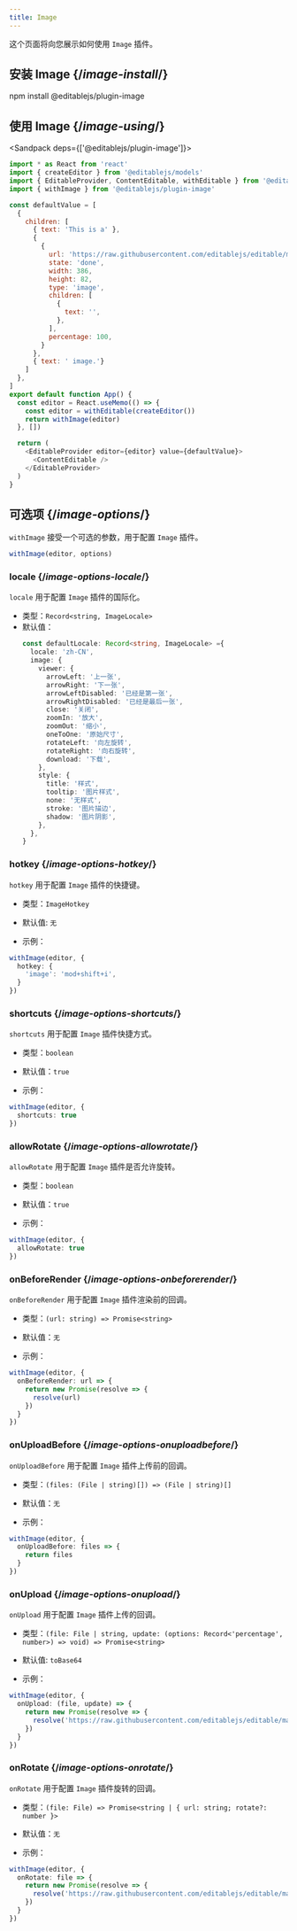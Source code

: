```yaml
---
title: Image
---
```


<Intro>

这个页面将向您展示如何使用 `Image` 插件。

</Intro>

## 安装 Image {/*image-install*/}

<TerminalBlock>

npm install @editablejs/plugin-image

</TerminalBlock>

## 使用 Image {/*image-using*/}

<Sandpack deps={['@editablejs/plugin-image']}>

```js
import * as React from 'react'
import { createEditor } from '@editablejs/models'
import { EditableProvider, ContentEditable, withEditable } from '@editablejs/editor'
import { withImage } from '@editablejs/plugin-image'

const defaultValue = [
  {
    children: [
      { text: 'This is a' },
      {
        {
          url: 'https://raw.githubusercontent.com/editablejs/editable/main/assets/sparticle-logo.png',
          state: 'done',
          width: 386,
          height: 82,
          type: 'image',
          children: [
            {
              text: '',
            },
          ],
          percentage: 100,
        }
      },
      { text: ' image.'}
    ]
  },
]
export default function App() {
  const editor = React.useMemo(() => {
    const editor = withEditable(createEditor())
    return withImage(editor)
  }, [])

  return (
    <EditableProvider editor={editor} value={defaultValue}>
      <ContentEditable />
    </EditableProvider>
  )
}

```

</Sandpack>

## 可选项 {/*image-options*/}

`withImage` 接受一个可选的参数，用于配置 `Image` 插件。

```js
withImage(editor, options)
```

### locale {/*image-options-locale*/}

`locale` 用于配置 `Image` 插件的国际化。

- 类型：`Record<string, ImageLocale>`
- 默认值：
  ```ts
  const defaultLocale: Record<string, ImageLocale> ={
    locale: 'zh-CN',
    image: {
      viewer: {
        arrowLeft: '上一张',
        arrowRight: '下一张',
        arrowLeftDisabled: '已经是第一张',
        arrowRightDisabled: '已经是最后一张',
        close: '关闭',
        zoomIn: '放大',
        zoomOut: '缩小',
        oneToOne: '原始尺寸',
        rotateLeft: '向左旋转',
        rotateRight: '向右旋转',
        download: '下载',
      },
      style: {
        title: '样式',
        tooltip: '图片样式',
        none: '无样式',
        stroke: '图片描边',
        shadow: '图片阴影',
      },
    },
  }
  ```

### hotkey {/*image-options-hotkey*/}

`hotkey` 用于配置 `Image` 插件的快捷键。

- 类型：`ImageHotkey`
- 默认值: `无`

- 示例：

```ts
withImage(editor, {
  hotkey: {
    'image': 'mod+shift+i',
  }
})
```

### shortcuts {/*image-options-shortcuts*/}

`shortcuts` 用于配置 `Image` 插件快捷方式。

- 类型：`boolean`
- 默认值：`true`

- 示例：

```ts
withImage(editor, {
  shortcuts: true
})
```

### allowRotate {/*image-options-allowrotate*/}

`allowRotate` 用于配置 `Image` 插件是否允许旋转。

- 类型：`boolean`
- 默认值：`true`

- 示例：

```ts
withImage(editor, {
  allowRotate: true
})
```

### onBeforeRender {/*image-options-onbeforerender*/}

`onBeforeRender` 用于配置 `Image` 插件渲染前的回调。

- 类型：`(url: string) => Promise<string>`
- 默认值：`无`

- 示例：

```ts
withImage(editor, {
  onBeforeRender: url => {
    return new Promise(resolve => {
      resolve(url)
    })
  }
})
```

### onUploadBefore {/*image-options-onuploadbefore*/}

`onUploadBefore` 用于配置 `Image` 插件上传前的回调。

- 类型：`(files: (File | string)[]) => (File | string)[]`
- 默认值：`无`

- 示例：

```ts
withImage(editor, {
  onUploadBefore: files => {
    return files
  }
})
```

### onUpload {/*image-options-onupload*/}

`onUpload` 用于配置 `Image` 插件上传的回调。

- 类型：`(file: File | string, update: (options: Record<'percentage', number>) => void) => Promise<string>`
- 默认值: `toBase64`

- 示例：

```ts
withImage(editor, {
  onUpload: (file, update) => {
    return new Promise(resolve => {
      resolve('https://raw.githubusercontent.com/editablejs/editable/main/assets/sparticle-logo.png')
    })
  }
})
```

### onRotate {/*image-options-onrotate*/}

`onRotate` 用于配置 `Image` 插件旋转的回调。

- 类型：`(file: File) => Promise<string | { url: string; rotate?: number }>`
- 默认值：`无`

- 示例：

```ts
withImage(editor, {
  onRotate: file => {
    return new Promise(resolve => {
      resolve('https://raw.githubusercontent.com/editablejs/editable/main/assets/sparticle-logo.png')
    })
  }
})
```
